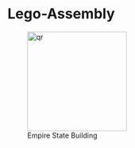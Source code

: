 # Lego-Assembly
<figure>
<img width="200px" src="Empire-State-Building/Empire_State_Building.png" alt="qr"/>
<figcaption>Empire State Building</figcaption>
 </figure>
